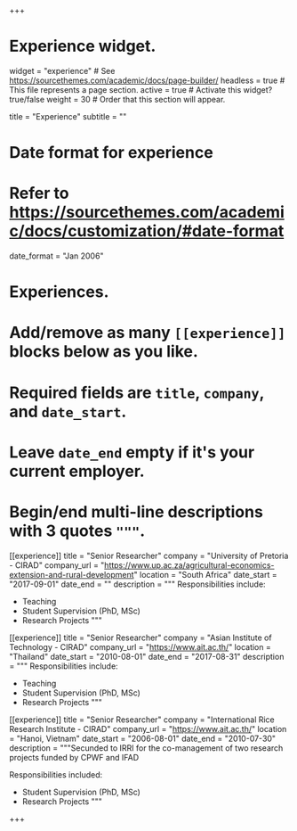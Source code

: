 +++
# Experience widget.
widget = "experience"  # See https://sourcethemes.com/academic/docs/page-builder/
headless = true  # This file represents a page section.
active = true  # Activate this widget? true/false
weight = 30  # Order that this section will appear.

title = "Experience"
subtitle = ""

# Date format for experience
#   Refer to https://sourcethemes.com/academic/docs/customization/#date-format
date_format = "Jan 2006"

# Experiences.
#   Add/remove as many `[[experience]]` blocks below as you like.
#   Required fields are `title`, `company`, and `date_start`.
#   Leave `date_end` empty if it's your current employer.
#   Begin/end multi-line descriptions with 3 quotes `"""`.
[[experience]]
  title = "Senior Researcher"
  company = "University of Pretoria - CIRAD"
  company_url = "https://www.up.ac.za/agricultural-economics-extension-and-rural-development"
  location = "South Africa"
  date_start = "2017-09-01"
  date_end = ""
  description = """
  Responsibilities include:
  
  * Teaching
  * Student Supervision (PhD, MSc)
  * Research Projects
  """

[[experience]]
  title = "Senior Researcher"
  company = "Asian Institute of Technology - CIRAD"
  company_url = "https://www.ait.ac.th/"
  location = "Thailand"
  date_start = "2010-08-01"
  date_end = "2017-08-31"
  description = """
  Responsibilities include:
  
  * Teaching
  * Student Supervision (PhD, MSc)
  * Research Projects
  """

[[experience]]
  title = "Senior Researcher"
  company = "International Rice Research Institute - CIRAD"
  company_url = "https://www.ait.ac.th/"
  location = "Hanoi, Vietnam"
  date_start = "2006-08-01"
  date_end = "2010-07-30"
  description = """Secunded to IRRI for the co-management of two research projects funded by CPWF and IFAD
  
  Responsibilities included:
  
  * Student Supervision (PhD, MSc)
  * Research Projects
  """

+++
